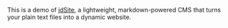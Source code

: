 This is a demo of [jdSite](https://jondoran.github.io/jdsite/), a lightweight, markdown-powered CMS that turns your plain text files into a dynamic website.
